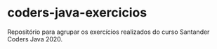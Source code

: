 # coders-java-exercicios
Repositório para agrupar os exercícios realizados do curso Santander Coders Java 2020.
